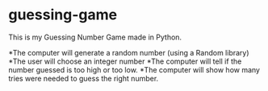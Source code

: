 # guessing-game
This is my Guessing Number Game made in Python. 

*The computer will generate a random number (using a Random library)
*The user will choose an integer number
*The computer will tell if the number guessed is too high or too low.
*The computer will show how many tries were needed to guess the right number.
